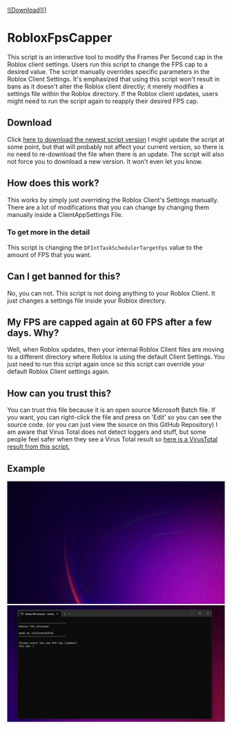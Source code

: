 
[ ![Download][] ](https://github.com/chiiicken5538/RobloxFpsCapper/releases/download/RELEASE/Roblox.FPS.Capper.bat)

# RobloxFpsCapper
This script is an interactive tool to modify the Frames Per Second cap in the Roblox client settings. Users run this script to change the FPS cap to a desired value. The script manually overrides specific parameters in the Roblox Client Settings. It's emphasized that using this script won't result in bans as it doesn't alter the Roblox client directly; it merely modifies a settings file within the Roblox directory. If the Roblox client updates, users might need to run the script again to reapply their desired FPS cap.

## Download
Click [here to download the newest script version](https://github.com/chiiicken5538/RobloxFpsCapper/releases/download/RELEASE/Roblox.FPS.Capper.bat) 
I might update the script at some point, but that will probably not affect your current version, so there is no need to re-download the file when there is an update. 
The script will also not force you to download a new version. It won't even let you know. 

## How does this work? 
This works by simply just overriding the Roblox Client's Settings manually. There are a lot of modifications that you can change by changing them manually inside a ClientAppSettings File.

### To get more in the detail
This script is changing the `DFIntTaskSchedulerTargetFps` value to the amount of FPS that you want. 

## Can I get banned for this? 
No, you can not. This script is not doing anything to your Roblox Client. It just changes a settings file inside your Roblox directory. 

## My FPS are capped again at 60 FPS after a few days. Why? 
Well, when Roblox updates, then your internal Roblox Client files are moving to a different directory where Roblox is using the default Client Settings. 
You just need to run this script again once so this script can override your default Roblox Client settings again. 

## How can you trust this? 
You can trust this file because it is an open source Microsoft Batch file. If you want, you can right-click the file and press on 'Edit' so you can see the source code. (or you can just view the source on this GitHub Repository)
I am aware that Virus Total does not detect loggers and stuff, but some people feel safer when they see a Virus Total result so  [here is a VirusTotal result from this script.](https://www.virustotal.com/gui/file/a782e4ef65a1f2f3e3d80e97100d3a7bc35d5269ee677ead07a080621d37765b?nocache=1)


## Example
![ukn](https://raw.githubusercontent.com/chiiicken5538/RobloxFpsCapper/main/images/2023-06-06_20-56.gif)
![ukn](https://raw.githubusercontent.com/chiiicken5538/RobloxFpsCapper/main/images/Screenshot%202023-06-06%20205022.png)
